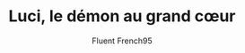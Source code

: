 ---
layout: story
title: Luci, le démon au grand cœur
published: true

language: French

author: Fluent French95

price: Free

logo: /assets/images/story_1-4.png

story_tags: 
  main: 
  - A2
  - B1
  - fiction
  - cybersecurity

description: Dans un monde numérique, Sophie est une ingénieure en cybersécurité. Elle trouve un problème dangereux dans son entreprise. Un petit démon, Luci, vient l'aider. Au début, Sophie ne veut pas de son aide, mais elle comprend vite que Luci peut l'aider à résoudre un grand mystère. Ensemble, ils combattent des hackers et découvrent que même les personnes sombres peuvent être amies. Découvrez cette aventure où le bien et le mal se rencontrent. Sophie va-t-elle trouver sa force?

learning_overview: "In this story, you will follow Sophie, a cybersecurity engineer, and Luci, a small demon, as they navigate challenges in the digital world. You will expand your French vocabulary related to cybersecurity and technology while learning key phrases and expressions in context. The dialogues and interactions between Sophie and Luci provide practical examples of conversational French, making it easier for you to grasp language nuances. Additionally, the comprehension questions after each chapter will reinforce your understanding and retention, promoting active engagement with the text."

chapters:
  - label: Chapitre 1 - L'arrivée de Luci
    image: /assets/images/story_1-1.png
    imageprompt: A young woman with short dark hair sitting at a computer desk late at night, looking surprised as a small black demon appears on her desk, office setting, soft lighting
    content: "Aujourd'hui, Luci est apparu. Ou peut-être hier, je ne sais pas. Je suis Sophie, ingénieure en cybersécurité. Les jours se ressemblent tous ici, dans ce bureau sans âme. Ce soir-là, comme d'habitude, j'étais seule. Les lignes de code défilaient sur mon écran, monotones. Le silence pesait, lourd, presque tangible. Soudain, il est apparu. Petit, noir, avec des yeux brillants. 'Je suis Luci,' a-t-il dit. Je n'ai pas répondu. Pourquoi l'aurais-je fait ? Il a ajouté qu'il venait de la part de mon cousin. Ça m'était égal. Mon cousin, Luci, quelle différence ? J'ai continué à travailler. Il jouait avec mes stylos, faisait du bruit. Je l'ai ignoré. La nuit était longue, le silence brisé par ses bavardages incessants. Je ne l'écoutais pas. Les mots n'ont pas de sens quand on est seul. Finalement, j'ai éteint mon ordinateur. Je suis rentrée chez moi, Luci m'a suivie. Je me suis dit que demain, il ne serait plus là. Mais au fond, je savais que ça ne changerait rien à ma vie solitaire. Un démon ou pas, quelle importance ?"
    quiz:
    - question: "Quel est le métier de Sophie ?"
      options:
        - "Ingénieure en cybersécurité"
        - "Professeure"
        - "Médecin"
      right_answer: 0
    - question: "Qui a envoyé Luci ?"
      options:
        - "Le frère de Sophie"
        - "Le cousin de Sophie"
        - "Un ami de Sophie"
      right_answer: 1
    - question: "Comment Sophie réagit-elle à l'apparition de Luci ?"
      options:
        - "Avec enthousiasme"
        - "Avec indifférence"
        - "Avec peur"
      right_answer: 1
    - question: "Que fait Luci quand il arrive ?"
      options:
        - "Il disparaît"
        - "Il joue avec les stylos"
        - "Il dort"
      right_answer: 1
    - question: "Où Sophie travaille-t-elle ?"
      options:
        - "Dans un café"
        - "Dans un bureau"
        - "À la maison"
      right_answer: 1

  - label: "Chapitre 2 - Une étrange découverte"
    image: /assets/images/story_1-2.png
    imageprompt: A woman and a small black demon looking at a computer screen together, showing lines of code and a warning sign, office setting, daytime
    content: "Le matin, Luci était toujours là. J'ai bu mon café, amer comme d'habitude. Au bureau, j'ai allumé mon ordinateur. Luci s'est assis sur mon épaule, silencieux pour une fois. J'ai vérifié les systèmes, par habitude. Soudain, une faille est apparue à l'écran. Je n'étais pas surprise. Les failles, c'est mon quotidien. Comme la solitude. Luci a proposé son aide. J'ai haussé les épaules, pourquoi pas ? On a travaillé ensemble, en silence. Les heures passaient, monotones. La faille était grave, mais ça ne me touchait pas. Rien ne me touchait vraiment. Luci semblait excité, moi, j'étais indifférente. Il parlait de hackers, de danger. Je tapais sur mon clavier, mécanique. Les mots défilaient, sans sens. Hackers, danger, quelle importance ? Tout finit par passer. La journée s'est terminée comme elle avait commencé, sans émotion. Luci était toujours là. Je me suis demandé si sa présence changerait quelque chose. Probablement pas. Rien ne change jamais vraiment."
    quiz:
    - question: "Que boit Sophie le matin ?"
      options:
        - "Du thé"
        - "Du café"
        - "Du jus"
      right_answer: 1
    - question: "Que découvre Sophie sur son ordinateur ?"
      options:
        - "Un nouveau jeu"
        - "Une faille de sécurité"
        - "Un message de son cousin"
      right_answer: 1
    - question: "Comment Luci réagit-il face au problème ?"
      options:
        - "Il s'en moque"
        - "Il propose son aide"
        - "Il disparaît"
      right_answer: 1
    - question: "Comment Sophie se sent-elle face à la faille ?"
      options:
        - "Inquiète"
        - "Excitée"
        - "Indifférente"
      right_answer: 2
    - question: "Que font Sophie et Luci ensemble ?"
      options:
        - "Ils jouent"
        - "Ils travaillent"
        - "Ils dorment"
      right_answer: 1

  - label: "Chapitre 3 - L'enquête"
    image: /assets/images/story_1-3.png
    imageprompt: A woman and a small black demon working together at a desk covered in papers and multiple computer screens, looking focused, dim office lighting
    content: "Les jours se suivaient, tous pareils. Luci et moi, on cherchait l'origine de la faille. C'était devenu une routine. Une autre absurdité dans ce monde absurde. Il utilisait ses pouvoirs, je tapais sur mon clavier. On ne parlait presque pas. Les mots sont inutiles face à l'indifférence du monde. Parfois, je me demandais pourquoi il restait. Je ne lui posais pas la question. Les réponses n'ont pas d'importance. Un soir, on a découvert que c'était l'œuvre de hackers. Ça ne m'a fait ni chaud ni froid. Luci a dit qu'il fallait les arrêter. J'ai haussé les épaules. Pourquoi pas ? Arrêter des hackers ou regarder le plafond, quelle différence ? On a continué à travailler, jour après jour. Le temps passait, sans que rien ne change vraiment. Pourtant, quelque chose était différent. Je n'étais plus seule. Luci était là, toujours là. Je commençais à m'y habituer. Peut-être même à apprécier sa présence. Mais je ne lui ai pas dit. Les mots sont superflus. On a juste continué à travailler, en silence. Un silence à deux, moins lourd peut-être."
    quiz:
    - question: "Que cherchent Sophie et Luci ?"
      options:
        - "Un trésor"
        - "L'origine de la faille"
        - "Un nouveau travail"
      right_answer: 1
    - question: "Comment Luci aide-t-il Sophie ?"
      options:
        - "Avec ses pouvoirs"
        - "Avec de l'argent"
        - "Avec des conseils"
      right_answer: 0
    - question: "Qui est responsable de la faille ?"
      options:
        - "Le cousin de Sophie"
        - "Des hackers"
        - "Luci"
      right_answer: 1
    - question: "Comment Sophie se sent-elle avec Luci maintenant ?"
      options:
        - "Ennuyée"
        - "Effrayée"
        - "Habituée"
      right_answer: 2
    - question: "Que font Sophie et Luci après avoir découvert les hackers ?"
      options:
        - "Ils abandonnent"
        - "Ils appellent la police"
        - "Ils continuent à travailler"
      right_answer: 2

  - label: "Chapitre 4 - La résolution"
    image: /assets/images/story_1-4.png
    imageprompt: A woman high-fiving a small black demon in front of a computer showing a 'System Secure' message, office setting, celebratory atmosphere
    content: "Un matin, j'ai eu une idée. Pas brillante, juste une idée. On a créé un piège, Luci et moi. Les hackers sont tombés dedans. La police est venue. Ils ont été arrêtés. Tout ça ne m'a rien fait. Ou presque. Luci souriait, moi pas. Mais au fond, quelque chose avait changé. Il a dit qu'on formait une bonne équipe. J'ai hoché la tête, sans conviction. Pourtant, je savais qu'il avait raison. La vie a repris son cours, presque comme avant. Luci est resté. Cette fois, ça changeait quelque chose. Les jours continuaient de passer, mais ils n'étaient plus tout à fait indifférents. J'avais un ami, un étrange ami démoniaque. Je ne lui ai pas dit. Mais je crois qu'il le savait. On a continué à travailler ensemble, en silence. Mais c'était un silence différent, un silence à deux. Peut-être que c'est ça, le bonheur. Ou peut-être pas. Qui sait ? Dans ce monde absurde, avoir un démon pour ami n'est pas plus étrange que le reste. La vie continue, indifférente à nos petites histoires. Et nous, on continue de coder, face à l'absurdité du monde."
    quiz:
    - question: "Quelle idée Sophie a-t-elle ?"
      options:
        - "Partir en vacances"
        - "Créer un piège"
        - "Changer de travail"
      right_answer: 1
    - question: "Qui arrête les hackers ?"
      options:
        - "Sophie et Luci"
        - "La police"
        - "Le cousin de Sophie"
      right_answer: 1
    - question: "Que dit Luci à propos de leur travail ensemble ?"
      options:
        - "C'était ennuyeux"
        - "Ils forment une bonne équipe"
        - "Il veut partir"
      right_answer: 1
    - question: "Comment Sophie voit-elle Luci à la fin ?"
      options:
        - "Comme un ennemi"
        - "Comme un ami"
        - "Comme un collègue"
      right_answer: 1
    - question: "Que font Sophie et Luci après avoir résolu le problème ?"
      options:
        - "Ils se séparent"
        - "Ils partent en vacances"
        - "Ils continuent à travailler ensemble"
      right_answer: 2

storyprompt: Can you come up with a story of a little black deamon Luci. the story is about a girl that is a working as a cybersecurity engineer. THe deamon is sent by her cousin so to influence her in evil ways. The girl wants to get rid of him but the deamon seems to be imposable to dispose. So she befrends the deamon and together they solve a mystery. Please write the story so that it is appropriate for kids of 16y of age. Please let the story be compelling for the readers. The story has to be in simple french (of a2 or b1) level. Please make 4 chapters and also include comprehension questions for each of the chapters. please put the storyu in this yaml structure. Please make content in chapters long and a lso provide a list of prompts for each chapter so that image can be generated.
 
---